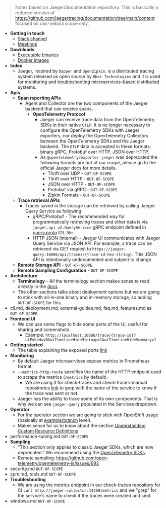 > Notes based on Jaeger/documentation repository. This is basically a reduced version of https://github.com/jaegertracing/documentation/tree/main/content focused on obs-nebula scope only. 

* **Getting in touch**
  * [Slack channel](https://cloud-native.slack.com/archives/CGG7NFUJ3)
  * [Meetings](https://docs.google.com/document/d/1ZuBAwTJvQN7xkWVvEFXj5WU9_JmS5TPiNbxCJSvPqX0/)
* **Downloads**
  * [Executable binaries](https://github.com/jaegertracing/jaeger/releases/)
  * [Docker images](https://hub.docker.com/r/jaegertracing/)
* **Index**
  * Jaeger, inspired by `Dapper` and `OpenZipkin`, is a distributed tracing system released as open source by `Uber Technologies` and it is used for monitoring and troubleshooting microservices-based distributed systems.
* **Apis**
  * **Span reporting APIs**
    * Agent and Collector are the two components of the Jaeger backend that can receive spans.
      * **OpenTelemetry Protocol**
        * Jaeger can receive trace data from the OpenTelemetry SDKs in their native `OTLP`. It is no longer necessary to configure the OpenTelemetry SDKs with Jaeger exporters, nor deploy the OpenTelemetry Collectors between the OpenTelemetry SDKs and the Jaeger backend. The `OTLP` data is accepted in these formats: binary gRPC, Protobuf over HTTP, JSON over HTTP.
        * As `@opentelemetry/exporter-jaeger` was deprecated the following formats are out of our scope, please go to the official Jaeger docs for more details.
          * Thrift over UDP - `OUT-OF-SCOPE`
          * Thrift over HTTP - `OUT-OF-SCOPE`
          * JSON over HTTP - `OUT-OF-SCOPE`
          * Protobuf via gRPC - `OUT-OF-SCOPE`
          * Zipkin Formats - `OUT-OF-SCOPE`
  * **Trace retrieval APIs**
    * Traces saved in the storage can be retrieved by calling Jaeger Query Service as following:
      * gRPC/Protobuf - The recommended way for programmatically retrieving traces and other data is via `jaeger.api_v2.QueryService` gRPC endpoint defined in [query.proto](https://github.com/jaegertracing/jaeger-idl/blob/main/proto/api_v2/query.proto) IDL file.
      * HTTP JSON (internal) - Jaeger UI communicates with Jaeger Query Service via JSON API. For example, a trace can be retrieved via GET request to `https://jaeger-query:16686/api/traces/{trace-id-hex-string}`. This JSON API is intentionally undocumented and subject to change.
  * **Remote Storage API** - `OUT-OF-SCOPE`
  * **Remote Sampling Configuration** - `OUT-OF-SCOPE`
* **Architecture**
  * **Terminology** - All the terminology section makes sense to read directly in the [docs](https://github.com/jaegertracing/documentation/blob/main/content/docs/next-release/architecture.md#terminology)
  * The other sections talks about deployment options but we are going to stick with all-in-one binary and in-memory storage, so adding `OUT-OF-SCOPE` for this.
* cli.md, deployment.md, external-guides.md, faq.md, features.md as `OUT-OF-SCOPE`
* **Frontend UI**
  * We can use some flags to hide some parts of the UI, useful for sharing and screenshots
    * Example: `http://localhost:16686/trace/{trace-id}?uiEmbed=v0&uiTimelineHideMinimap=1&uiTimelineHideSummary=1`
* **Getting started**
  * The table explaining the exposed ports [link](https://www.jaegertracing.io/docs/1.43/getting-started/#all-in-one)
* **Monitoring**
  * By default Jaeger microservices expose metrics in Prometheus format.
  * `--metrics-http-route` specifies the name of the HTTP endpoint used to scrape the metrics (`/metrics` by default).
    * We are using it for check-traces and check-traces-manual repositories [link](https://github.com/obs-nebula/check-traces/blob/main/scripts/check-traces.sh#L1) to grep with the name of the service to know if the trace was sent or not.
  * Jaeger has the ability to trace some of its own components. That is why we can see `jaeger-query` populated in the Services dropdown.
* **Operator**
  * For the operator section we are going to stick with OpenShift usage (basically at [example/branch](https://github.com/obs-nebula/check-traces/tree/add-otelcol) level).
  * Makes sense for us to know about the section [Understanding Custom Resource Definitions](https://github.com/jaegertracing/documentation/blob/main/content/docs/next-release/operator.md#understanding-custom-resource-definitions) 
* performance-tuning.md `OUT-OF-SCOPE`
* **Sampling**
  * "This section only applies to classic Jaeger SDKs, which are now deprecated." We recommend using the [OpenTelemetry SDKs](https://opentelemetry.io).
  * Remote sampling: https://github.com/open-telemetry/opentelemetry-js/issues/692
* security.md `OUT-OF-SCOPE`
* spm.md, tools.md `OUT-OF-SCOPE`
* **Troubleshooting**
  * We are using the metrics endpoint in our check-traces repository for CI `curl http://jaeger-collector:14269/metrics` and we "grep" for the service's name to check if the traces were created and sent.
* windows.md `OUT-OF-SCOPE`